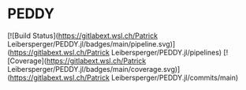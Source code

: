 # PEDDY

[![Build Status](https://gitlabext.wsl.ch/Patrick Leibersperger/PEDDY.jl/badges/main/pipeline.svg)](https://gitlabext.wsl.ch/Patrick Leibersperger/PEDDY.jl/pipelines)
[![Coverage](https://gitlabext.wsl.ch/Patrick Leibersperger/PEDDY.jl/badges/main/coverage.svg)](https://gitlabext.wsl.ch/Patrick Leibersperger/PEDDY.jl/commits/main)
